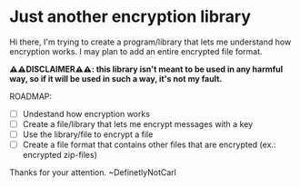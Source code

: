# Just another encryption library

Hi there, I'm trying to create a program/library that lets me understand how encryption works.
I may plan to add an entire encrypted file format.

**⚠️⚠️DISCLAIMER⚠️⚠️: this library isn't meant to be used in any harmful way, so if it will be used in such a way, it's not my fault.**

ROADMAP:
- [ ] Undestand how encryption works
- [ ] Create a file/library that lets me encrypt messages with a key
- [ ] Use the library/file to encrypt a file
- [ ] Create a file format that contains other files that are encrypted (ex.: encrypted zip-files)

Thanks for your attention.
~DefinetlyNotCarl
